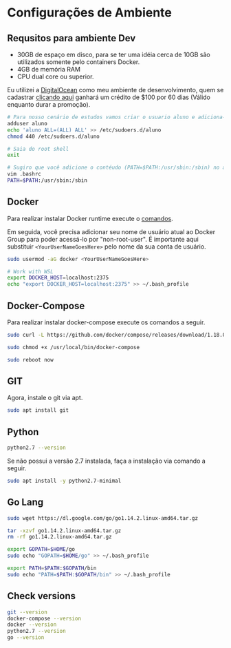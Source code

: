 # Configurações de Ambiente

## Requsitos para ambiente Dev
* 30GB de espaço em disco, para se ter uma idéia cerca de 10GB são utilizados somente pelo containers Docker.
* 4GB de memória RAM
* CPU dual core ou superior.

Eu utilizei a [DigitalOcean](https://m.do.co/c/fdf4006a9425) como meu ambiente de desenvolvimento, quem se cadastrar [clicando aqui](https://m.do.co/c/fdf4006a9425) ganhará um crédito de $100 por 60 dias (Válido enquanto durar a promoção).

~~~sh
# Para nosso cenário de estudos vamos criar o usuario aluno e adiciona-lo com permissão sudoers
adduser aluno
echo 'aluno ALL=(ALL) ALL' >> /etc/sudoers.d/aluno
chmod 440 /etc/sudoers.d/aluno

# Saia do root shell
exit

# Sugiro que você adicione o contéudo (PATH=$PATH:/usr/sbin:/sbin) no arquivo .bashrc no diretório inicial
vim .bashrc
PATH=$PATH:/usr/sbin:/sbin
~~~

## Docker
Para realizar instalar Docker runtime execute o [comandos](https://bit.ly/2xEnFkt).

Em seguida, você precisa adicionar seu nome de usuário atual ao Docker Group para poder acessá-lo por "non-root-user". É importante aqui substituir ``<YourUserNameGoesHere>`` pelo nome da sua conta de usuário.

~~~sh
sudo usermod -aG docker <YourUserNameGoesHere>

# Work with WSL
export DOCKER_HOST=localhost:2375
echo "export DOCKER_HOST=localhost:2375" >> ~/.bash_profile
~~~

## Docker-Compose
Para realizar instalar docker-compose execute os comandos a seguir.

~~~sh
sudo curl -L https://github.com/docker/compose/releases/download/1.18.0/docker-compose-`uname -s`-`uname -m` -o /usr/local/bin/docker-compose

sudo chmod +x /usr/local/bin/docker-compose

sudo reboot now
~~~

## GIT
Agora, instale o git via apt.

~~~sh
sudo apt install git
~~~

## Python
~~~sh
python2.7 --version
~~~

Se não possui a versão 2.7 instalada, faça a instalação via comando a seguir.

~~~sh
sudo apt install -y python2.7-minimal
~~~

## Go Lang
~~~sh
sudo wget https://dl.google.com/go/go1.14.2.linux-amd64.tar.gz

tar -xzvf go1.14.2.linux-amd64.tar.gz
rm -rf go1.14.2.linux-amd64.tar.gz

export GOPATH=$HOME/go
sudo echo "GOPATH=$HOME/go" >> ~/.bash_profile

export PATH=$PATH:$GOPATH/bin
sudo echo "PATH=$PATH:$GOPATH/bin" >> ~/.bash_profile
~~~

## Check versions
~~~sh
git --version
docker-compose --version
docker --version
python2.7 --version
go --version
~~~